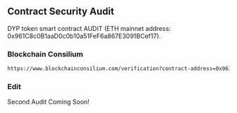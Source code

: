 ## Contract Security Audit

DYP token smart contract AUDIT (ETH mainnet address: 0x961C8c0B1aaD0c0b10a51FeF6a867E3091BCef17).

### Blockchain Consilium

```bash
https://www.blockchainconsilium.com/verification?contract-address=0x961C8c0B1aaD0c0b10a51FeF6a867E3091BCef17
```

### Edit

Second Audit Coming Soon!

